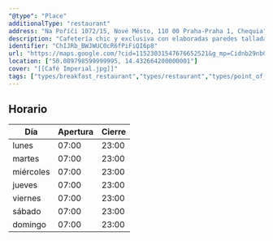 ```yaml
---
"@type": "Place"
additionalType: "restaurant"
address: "Na Poříčí 1072/15, Nové Město, 110 00 Praha-Praha 1, Chequia"
description: "Cafetería chic y exclusiva con elaboradas paredes talladas y un acabado modernista."
identifier: "ChIJRb_BWJWUC0cR6fPiFiQI6p8"
url: "https://maps.google.com/?cid=11523031547676652521&g_mp=Cidnb29nbGUubWFwcy5wbGFjZXMudjEuUGxhY2VzLlNlYXJjaFRleHQQABgEIAA"
location: ["50.089798599999995, 14.432664200000001"]
cover: "[[Café Imperial.jpg]]"
tags: ["types/breakfast_restaurant","types/restaurant","types/point_of_interest","types/food","types/establishment"]
---
```


## Horario

| Día  | Apertura  | Cierre  |
|---|---|---|
| lunes | 07:00 | 23:00 |
| martes | 07:00 | 23:00 |
| miércoles | 07:00 | 23:00 |
| jueves | 07:00 | 23:00 |
| viernes | 07:00 | 23:00 |
| sábado | 07:00 | 23:00 |
| domingo | 07:00 | 23:00 |